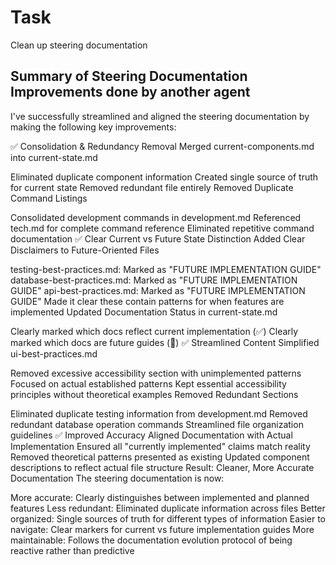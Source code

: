 # Task

Clean up steering documentation

## Summary of Steering Documentation Improvements done by another agent

I've successfully streamlined and aligned the steering documentation by making the following key improvements:

✅ Consolidation & Redundancy Removal
Merged
current-components.md
into
current-state.md

Eliminated duplicate component information
Created single source of truth for current state
Removed redundant file entirely
Removed Duplicate Command Listings

Consolidated development commands in development.md
Referenced tech.md for complete command reference
Eliminated repetitive command documentation
✅ Clear Current vs Future State Distinction
Added Clear Disclaimers to Future-Oriented Files

testing-best-practices.md: Marked as "FUTURE IMPLEMENTATION GUIDE"
database-best-practices.md: Marked as "FUTURE IMPLEMENTATION GUIDE"
api-best-practices.md: Marked as "FUTURE IMPLEMENTATION GUIDE"
Made it clear these contain patterns for when features are implemented
Updated Documentation Status in
current-state.md

Clearly marked which docs reflect current implementation (✅)
Clearly marked which docs are future guides (🔄)
✅ Streamlined Content
Simplified
ui-best-practices.md

Removed excessive accessibility section with unimplemented patterns
Focused on actual established patterns
Kept essential accessibility principles without theoretical examples
Removed Redundant Sections

Eliminated duplicate testing information from development.md
Removed redundant database operation commands
Streamlined file organization guidelines
✅ Improved Accuracy
Aligned Documentation with Actual Implementation
Ensured all "currently implemented" claims match reality
Removed theoretical patterns presented as existing
Updated component descriptions to reflect actual file structure
Result: Cleaner, More Accurate Documentation
The steering documentation is now:

More accurate: Clearly distinguishes between implemented and planned features
Less redundant: Eliminated duplicate information across files
Better organized: Single sources of truth for different types of information
Easier to navigate: Clear markers for current vs future implementation guides
More maintainable: Follows the documentation evolution protocol of being reactive rather than predictive
